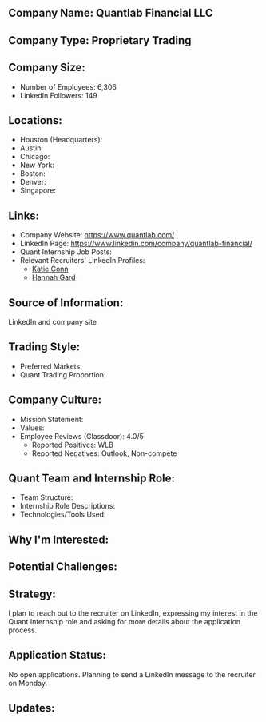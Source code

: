 ## Company Name: Quantlab Financial LLC

## Company Type: Proprietary Trading

## Company Size:
- Number of Employees: 6,306
- LinkedIn Followers: 149

## Locations:
- Houston (Headquarters): 
- Austin: 
- Chicago: 
- New York: 
- Boston: 
- Denver: 
- Singapore: 

## Links:
- Company Website: https://www.quantlab.com/
- LinkedIn Page: https://www.linkedin.com/company/quantlab-financial/
- Quant Internship Job Posts: 
- Relevant Recruiters' LinkedIn Profiles: 
  - [Katie Conn](https://www.linkedin.com/in/katieconn/)
  - [Hannah Gard](https://www.linkedin.com/in/hannahgard/)

## Source of Information:
LinkedIn and company site

## Trading Style:
- Preferred Markets: 
- Quant Trading Proportion: 

## Company Culture:
- Mission Statement: 
- Values: 
- Employee Reviews (Glassdoor): 4.0/5
  - Reported Positives: WLB
  - Reported Negatives: Outlook, Non-compete

## Quant Team and Internship Role:
- Team Structure: 
- Internship Role Descriptions: 
- Technologies/Tools Used: 

## Why I'm Interested:

## Potential Challenges: 

## Strategy:
I plan to reach out to the recruiter on LinkedIn, expressing my interest in the Quant Internship role and asking for more details about the application process.

## Application Status:
No open applications. Planning to send a LinkedIn message to the recruiter on Monday.

## Updates:
